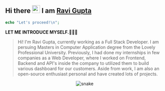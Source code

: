 ## Hi there <img src="https://media.giphy.com/media/hvRJCLFzcasrR4ia7z/giphy.gif" width="25px"> I am [Ravi Gupta](https://www.linkedin.com/in/ravi-gupta-b02a401aa/)
```php
echo "Let's proceed!\n";
```
**LET ME INTRODUCE MYSELF.🧑🏻‍💻** <br>
> Hi! I'm Ravi Gupta, currently working as a Full Stack Developer. I am persuing Masters in Computer Application degree from the Lovely Professional University. Previously, I had done my internships in few companies as a Web Developer, where I worked on Frontend, Backend and API's inside the company to utilized them to build various dashboard for our customers. Aside from work, I am also an open-source enthusiast personal and have created lots of projects.<br>
<p align="center">
  <img src="https://github.com/ravi2611gupta/ravi2611gupta/blob/output/github-contribution-grid-snake.svg" alt="snake">
</p>
